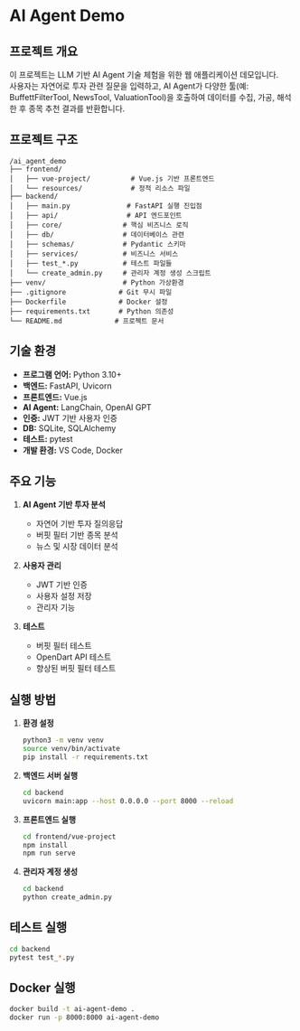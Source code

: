 # AI Agent Demo

## 프로젝트 개요

이 프로젝트는 LLM 기반 AI Agent 기술 체험을 위한 웹 애플리케이션 데모입니다.  
사용자는 자연어로 투자 관련 질문을 입력하고, AI Agent가 다양한 툴(예: BuffettFilterTool, NewsTool, ValuationTool)을 호출하여 데이터를 수집, 가공, 해석한 후 종목 추천 결과를 반환합니다.

## 프로젝트 구조

```
/ai_agent_demo
├── frontend/
│   ├── vue-project/          # Vue.js 기반 프론트엔드
│   └── resources/            # 정적 리소스 파일
├── backend/
│   ├── main.py              # FastAPI 실행 진입점
│   ├── api/                 # API 엔드포인트
│   ├── core/               # 핵심 비즈니스 로직
│   ├── db/                 # 데이터베이스 관련
│   ├── schemas/            # Pydantic 스키마
│   ├── services/           # 비즈니스 서비스
│   ├── test_*.py           # 테스트 파일들
│   └── create_admin.py     # 관리자 계정 생성 스크립트
├── venv/                   # Python 가상환경
├── .gitignore             # Git 무시 파일
├── Dockerfile             # Docker 설정
├── requirements.txt       # Python 의존성
└── README.md             # 프로젝트 문서
```

## 기술 환경

- **프로그램 언어:** Python 3.10+
- **백엔드:** FastAPI, Uvicorn
- **프론트엔드:** Vue.js
- **AI Agent:** LangChain, OpenAI GPT
- **인증:** JWT 기반 사용자 인증
- **DB:** SQLite, SQLAlchemy
- **테스트:** pytest
- **개발 환경:** VS Code, Docker

## 주요 기능

1. **AI Agent 기반 투자 분석**
   - 자연어 기반 투자 질의응답
   - 버핏 필터 기반 종목 분석
   - 뉴스 및 시장 데이터 분석

2. **사용자 관리**
   - JWT 기반 인증
   - 사용자 설정 저장
   - 관리자 기능

3. **테스트**
   - 버핏 필터 테스트
   - OpenDart API 테스트
   - 향상된 버핏 필터 테스트

## 실행 방법

1. **환경 설정**
   ```bash
   python3 -m venv venv
   source venv/bin/activate
   pip install -r requirements.txt
   ```

2. **백엔드 서버 실행**
   ```bash
   cd backend
   uvicorn main:app --host 0.0.0.0 --port 8000 --reload
   ```

3. **프론트엔드 실행**
   ```bash
   cd frontend/vue-project
   npm install
   npm run serve
   ```

4. **관리자 계정 생성**
   ```bash
   cd backend
   python create_admin.py
   ```

## 테스트 실행

```bash
cd backend
pytest test_*.py
```

## Docker 실행

```bash
docker build -t ai-agent-demo .
docker run -p 8000:8000 ai-agent-demo
```